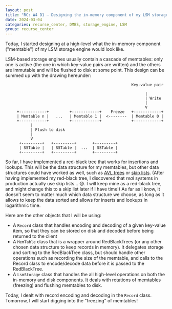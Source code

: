 ```yaml
---
layout: post
title: "RC: W4 D1 — Designing the in-memory component of my LSM storage engine"
date: 2024-03-04
categories: recurse_center, DMBS, storage_engine, LSM
group: recurse_center
---
```


Today, I started designing at a high-level what the in-memory component ("memtable") of my LSM storage engine would look
like.

LSM-based storage engines usually contain a cascade of memtables: only one is active (the one in which key-value pairs
are written) and the others are immutable and will be flushed to disk at some point.
This design can be summed up with the drawing hereunder:

```text
                                                       Key-value pair
                                                       
                                                             |
                                                             | Write
                                                             |
                                                             V
     +------------+         +------------+    Freeze   +------------+
     | Memtable n |   ...   | Memtable 1 |  <--------  | Memtable 0 |
     +------------+         +------------+             +------------+
           |
           | Flush to disk
           |
           V
      +---------+   +---------+       +---------+
      | SSTable |   | SSTable |  ...  | SSTable |
      +---------+   +---------+       +---------+
```

So far, I have implemented a red-black tree that works for insertions and lookups.
This will be the data structure for my memtables, but other data structures could have worked as well, such
as [AVL trees](https://en.wikipedia.org/wiki/AVL_tree) or [skip lists](https://en.wikipedia.org/wiki/Skip_list).
(After having implemented my red-black tree, I discovered that _real_ systems in production actually use skip lists...
😅. I will keep mine as a red-black tree, and might change this to a skip list later if I have time!)
As far as I know, it doesn't seem to matter much which data structure we choose, as long as it allows to keep the data
sorted and allows for inserts and lookups in logarithmic time.

Here are the other objects that I will be using:

- A `Record` class that handles encoding and decoding of a given key-value item, so that they can be stored on disk
  and decoded before being returned to the client
- A `MemTable` class that is a wrapper around RedBlackTrees (or any other chosen data structure to keep records in
  memory). It delegates storage and sorting to the RedBlackTree class, but should handle other operations such as
  recording the size of the memtable, and calls to the Record class to encode/decode data before it is passed to the
  RedBlackTree.
- A `LsmStorage` class that handles the all high-level operations on both the in-memory and disk components. It
  deals with rotations of memtables (freezing) and flushing memtables to disk.

Today, I dealt with record encoding and decoding in the `Record` class.
Tomorrow, I will start digging into the "freezing" of memtables!


